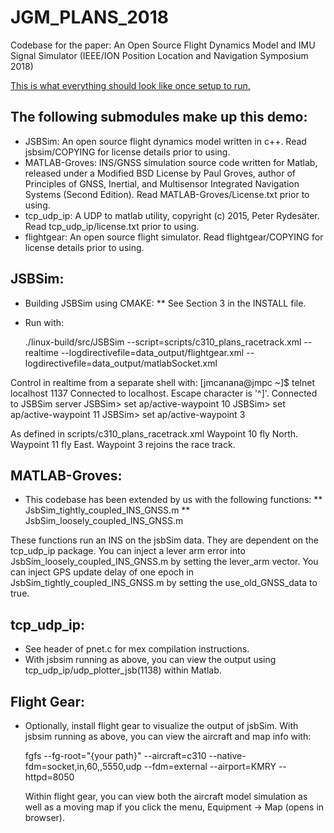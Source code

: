 # JGM_PLANS_2018
Codebase for the paper: An Open Source Flight Dynamics Model and IMU Signal Simulator (IEEE/ION Position Location and Navigation Symposium 2018)

[This is what everything should look like once setup to run.](https://www.dropbox.com/s/yxhjo08jwrrx8m1/insSimulation.MOV?dl=0)

## The following submodules make up this demo:
* JSBSim: An open source flight dynamics model written in c++. Read jsbsim/COPYING for license details prior to using.
* MATLAB-Groves: INS/GNSS simulation source code written for Matlab, released under a Modified BSD License by Paul Groves,
author of Principles of GNSS, Inertial, and Multisensor Integrated Navigation Systems (Second Edition).
Read MATLAB-Groves/License.txt prior to using.
* tcp_udp_ip: A UDP to matlab utility, copyright (c) 2015, Peter Rydesäter. Read tcp_udp_ip/license.txt prior to using.
* flightgear: An open source flight simulator.  Read flightgear/COPYING for license details prior to using.

## JSBSim:
* Building JSBSim using CMAKE:
**    See Section 3 in the INSTALL file.
* Run with:

    ./linux-build/src/JSBSim --script=scripts/c310_plans_racetrack.xml --realtime --logdirectivefile=data_output/flightgear.xml --logdirectivefile=data_output/matlabSocket.xml

Control in realtime from a separate shell with:
[jmcanana@jmpc ~]$ telnet localhost 1137
Connected to localhost.
Escape character is '^]'.
Connected to JSBSim server
JSBSim> set ap/active-waypoint 10
JSBSim> set ap/active-waypoint 11
JSBSim> set ap/active-waypoint 3

As defined in scripts/c310_plans_racetrack.xml
Waypoint 10 fly North.
Waypoint 11 fly East.
Waypoint 3 rejoins the race track.

## MATLAB-Groves:
* This codebase has been extended by us with the following functions:
** JsbSim_tightly_coupled_INS_GNSS.m
** JsbSim_loosely_coupled_INS_GNSS.m

These functions run an INS on the jsbSim data.  They are dependent on the tcp_udp_ip package.
You can inject a lever arm error into JsbSim_loosely_coupled_INS_GNSS.m by setting  the lever_arm vector.
You can inject GPS update delay of one epoch in JsbSim_tightly_coupled_INS_GNSS.m by setting the
use_old_GNSS_data to true.



## tcp_udp_ip:
* See header of pnet.c for mex compilation instructions.
* With jsbsim running as above, you can view the output using tcp_udp_ip/udp_plotter_jsb(1138) within Matlab.

## Flight Gear:
* Optionally, install flight gear to visualize the output of jsbSim. With jsbsim running as above, you can view the aircraft and map info with:

    fgfs --fg-root="{your path}" --aircraft=c310 --native-fdm=socket,in,60,,5550,udp --fdm=external --airport=KMRY --httpd=8050

    Within flight gear, you can view both the aircraft model simulation as well as a moving map if you click the menu, Equipment -> Map (opens in browser).

